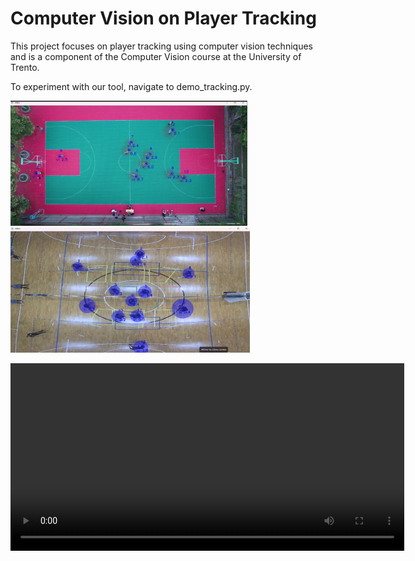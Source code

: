 # Computer Vision on Player Tracking

This project focuses on player tracking using computer vision techniques and is a component of the Computer Vision course at the University of Trento. 

To experiment with our tool, navigate to demo_tracking.py.

<img src="images/tracking1.png" height="200">

<img src="images/tracking2.png" height="200">

<video width="630" height="300" src="https://user-images.githubusercontent.com/126239/151127893-5c98ba8d-c431-4a25-bb1f-e0b33645a2b6.mp4](https://github.com/etienne-bnd/computer_vision/blob/62d364ada157685472c8b83feedf3e71c7962ce2/demo_tracking.mp4"></video>

